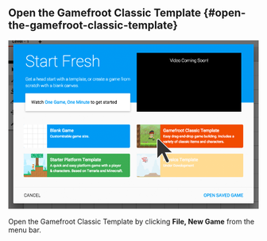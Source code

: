 ## Open the Gamefroot Classic Template {#open-the-gamefroot-classic-template}

![templates](assets/templates.png)

Open the Gamefroot Classic Template by clicking **File, New Game** from the menu bar.
